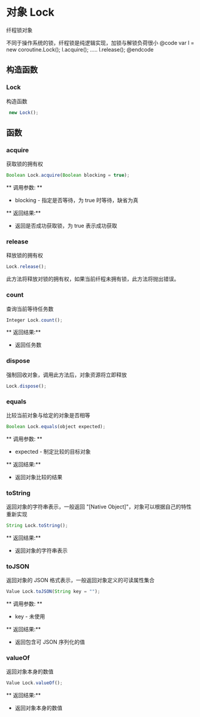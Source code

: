 # 对象 Lock
纤程锁对象

不同于操作系统的锁，纤程锁是纯逻辑实现，加锁与解锁负荷很小
@code
var l = new coroutine.Lock();
l.acquire();
.....
l.release();
@endcode
## 构造函数
        
### Lock
构造函数
```JavaScript
 new Lock();
```

## 函数
        
### acquire
获取锁的拥有权
```JavaScript
Boolean Lock.acquire(Boolean blocking = true);
```

** 调用参数: **
* blocking - 指定是否等待，为 true 时等待，缺省为真

** 返回结果:**
* 返回是否成功获取锁，为 true 表示成功获取

### release
释放锁的拥有权
```JavaScript
Lock.release();
```

此方法将释放对锁的拥有权，如果当前纤程未拥有锁，此方法将抛出错误。

### count
查询当前等待任务数
```JavaScript
Integer Lock.count();
```

** 返回结果:**
* 返回任务数

### dispose
强制回收对象，调用此方法后，对象资源将立即释放
```JavaScript
Lock.dispose();
```

### equals
比较当前对象与给定的对象是否相等
```JavaScript
Boolean Lock.equals(object expected);
```

** 调用参数: **
* expected - 制定比较的目标对象

** 返回结果:**
* 返回对象比较的结果

### toString
返回对象的字符串表示，一般返回 &#34;[Native Object]&#34;，对象可以根据自己的特性重新实现
```JavaScript
String Lock.toString();
```

** 返回结果:**
* 返回对象的字符串表示

### toJSON
返回对象的 JSON 格式表示，一般返回对象定义的可读属性集合
```JavaScript
Value Lock.toJSON(String key = "");
```

** 调用参数: **
* key - 未使用

** 返回结果:**
* 返回包含可 JSON 序列化的值

### valueOf
返回对象本身的数值
```JavaScript
Value Lock.valueOf();
```

** 返回结果:**
* 返回对象本身的数值

